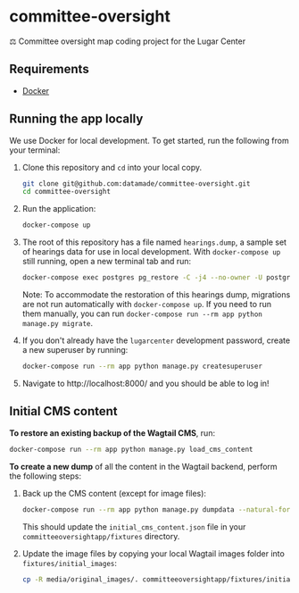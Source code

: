 # committee-oversight
⚖️ Committee oversight map coding project for the Lugar Center

## Requirements

- [Docker](https://www.docker.com/)


## Running the app locally

We use Docker for local development. To get started, run the following from your terminal:

1. Clone this repository and `cd` into your local copy.

    ```bash
    git clone git@github.com:datamade/committee-oversight.git
    cd committee-oversight
    ```

2. Run the application:

    ```bash
    docker-compose up
    ```

3. The root of this repository has a file named `hearings.dump`, a sample set of hearings data for use in local development. With `docker-compose up` still running, open a new terminal tab and run:

    ```bash
    docker-compose exec postgres pg_restore -C -j4 --no-owner -U postgres -d hearings /app/hearings.dump
    ```

    Note: To accommodate the restoration of this hearings dump, migrations are not run automatically with `docker-compose up`. If you need to run them manually, you can run `docker-compose run --rm app python manage.py migrate`.

4. If you don't already have the `lugarcenter` development password, create a new superuser by running:

    ```bash
    docker-compose run --rm app python manage.py createsuperuser
    ```

5. Navigate to http://localhost:8000/ and you should be able to log in!


## Initial CMS content

**To restore an existing backup of the Wagtail CMS**, run:

```bash
docker-compose run --rm app python manage.py load_cms_content
```

**To create a new dump** of all the content in the Wagtail backend, perform the following steps:

1. Back up the CMS content (except for image files):

    ```bash
    docker-compose run --rm app python manage.py dumpdata --natural-foreign --indent 2 -e core -e legislative -e committeeoversightapp -e contenttypes -e auth.permission -e wagtailcore.groupcollectionpermission -e wagtailcore.grouppagepermission -e wagtailimages.rendition -e sessions > committeeoversightapp/fixtures/initial_cms_content.json && docker-compose run --rm app python manage.py dumpdata --natural-foreign --indent 2 committeeoversightapp.landingpage committeeoversightapp.staticpage committeeoversightapp.categorydetailpage > committeeoversightapp/fixtures/initial_cms_content_custom_pages.json
    ```

    This should update the `initial_cms_content.json` file in your `committeeoversightapp/fixtures`
    directory.

2. Update the image files by copying your local Wagtail images folder into `fixtures/initial_images`:

    ```bash
    cp -R media/original_images/. committeeoversightapp/fixtures/initial_images/
    ```
